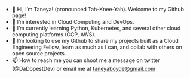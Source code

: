 - 👋 Hi, I’m Taneya! (pronounced Tah-Knee-Yah). Welcome to my Github page!
- 👀 I’m interested in Cloud Computing and DevOps.  
- 🌱 I’m currently learning Python, Kubernetes, and several other cloud computing platforms (GCP, AWS). 
- 💞️ I’m looking to use my Github to share my projects built as a Cloud Engineering Fellow, learn as much as I can, and collab with others on open source projects. 
- 📫 How to reach me you can shoot me a message on twitter (@DaDopestDev) or email me at taneyaboyde@gmail.com

<!---
tboyde/tboyde is a ✨ special ✨ repository because its `README.md` (this file) appears on your GitHub profile.
You can click the Preview link to take a look at your changes.
--->
